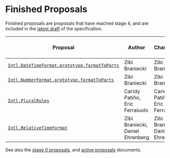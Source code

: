 # Finished Proposals

Finished proposals are proposals that have reached stage 4, and are included in the [latest draft](https://tc39.github.io/ecma402/) of the specification.

| Proposal                                                                                     | Author                           | Champion                         | TC39 meeting notes                                                | Expected Publication Year |
| -------------------------------------------------------------------------------------------- | -------------------------------- | -------------------------------- | ----------------------------------------------------------------- | ------------------------- |
| [`Intl.DateTimeFormat.prototype.formatToParts`][intl.datetimeformat.prototype.formattoparts] | Zibi Braniecki                   | Zibi Braniecki                   | [July 2016][intl.datetimeformat.prototype.formattoparts-notes]    | 2017                      |
| [`Intl.NumberFormat.prototype.formatToParts`][intl.numberformat.prototype.formattoparts]     | Zibi Braniecki                   | Zibi Braniecki                   | [September 2017][intl.numberformat.prototype.formattoparts-notes] | 2018                      |
| [`Intl.PluralRules`][intl.pluralrules]                                                       | Caridy Patiño, Eric Ferraiuolo   | Caridy Patiño, Eric Ferraiuolo   | [September 2017][intl.pluralrules-notes]                          | 2018                      |
| [`Intl.RelativeTimeFormat`][intl.relativetimeformat]                                         | Zibi Braniecki, Daniel Ehrenberg | Zibi Braniecki, Daniel Ehrenberg | [December 2019][intl.relativetimeformat-notes]                    | 2020                      |

See also the [stage 0 proposals](stage-0-proposals.md), and [active proposals](README.md) documents.

[intl.datetimeformat.prototype.formattoparts]: https://github.com/tc39/proposal-intl-formatToParts
[intl.datetimeformat.prototype.formattoparts-notes]: https://github.com/tc39/notes/blob/master/meetings/2016-07/jul-27.md#9ii-ecma-402-formattoparts
[intl.numberformat.prototype.formattoparts]: https://github.com/tc39/proposal-intl-formatToParts
[intl.numberformat.prototype.formattoparts-notes]: https://github.com/tc39/notes/blob/master/meetings/2017-09/sept-26.md#12ia-intlnumberformatprototypeformattoparts-for-stage-4
[intl.pluralrules]: https://github.com/tc39/proposal-intl-plural-rules
[intl.pluralrules-notes]: https://github.com/tc39/notes/blob/master/meetings/2017-09/sept-26.md#12ig-intlpluralrules-for-stage-4
[intl.relativetimeformat]: https://github.com/tc39/proposal-intl-relative-time
[intl.relativetimeformat-notes]: https://github.com/tc39/notes/blob/master/meetings/2019-12/december-4.md#intlrelativetimeformat-for-stage-4
